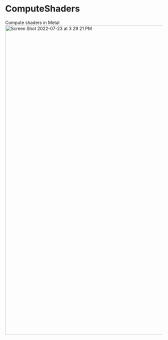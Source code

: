 # ComputeShaders
Compute shaders in Metal
<img width="991" alt="Screen Shot 2022-07-23 at 3 29 21 PM" src="https://user-images.githubusercontent.com/56200546/180620187-d7b95587-1648-4873-89e3-86ce6b773f70.png">
